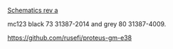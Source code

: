 [Schematics rev a](Hardware/Hellen/hellen-gm-e38-a-schematic.pdf)

mc123 black 73 31387-2014 and grey 80 31387-4009.

<https://github.com/rusefi/proteus-gm-e38>
